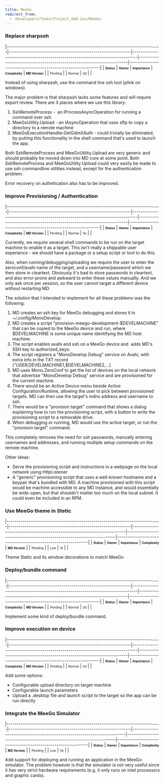 ```yaml
---
title: MeeGo
redirect_from:
  - /Developers/Tasks/Project_Add-ins/MeeGo/
---
```


### Replace sharpssh

<span> </span>

<span id="_task_a_MeeGo.ReplaceSharpSsh"></span><span> </span>

|------------------------------------------------------------------------------|--------------------------------------------------------------|--------------------------------------------------------------------------------|------------------------------------------------------------------------|---------------------------------------------------------------|
| **<span style="font-size: x-small;">Status</span>**                          | **<span style="font-size: x-small;">Owner</span>**           | **<span style="font-size: x-small;">Importance</span>**                        | **<span style="font-size: x-small;">Complexity</span>**                | **<span style="font-size: x-small;">MD Version</span>**       |
| <span class="task-status-Pending" style="font-size: x-small;">Pending</span> | <span class="task-owner" style="font-size: x-small;"></span> | <span class="task-importance-Normal" style="font-size: x-small;">Normal</span> | <span class="task-complexity-3d" style="font-size: x-small;">3d</span> | <span class="task-target" style="font-size: x-small;"></span> |

Instead of using sharpssh, use the command line ssh tool (plink on windows).

The major problem is that sharpssh lacks some features and will require export review. There are 3 places where we use this library:

1.  SshRemoteProcess -  an IProcessAsyncOperation for running a command over ssh.
2.  MeeGoUtility.Upload - an IAsyncOperation that uses sftp to copy a directory to a remote machine
3.  MeeGoExecutionHandler.GetGdmXAuth - could trivially be eliminated, by putting this functionality in the shell command that's used to launch the app.

Both SshRemoteProcess and MeeGoUtility.Upload are very generic and should probably be moved down into MD core at some point. Both SshRemoteProcess and MeeGoUtility.Upload could very easily be made to use ssh commandline utilities instead, except for the authentication problem.

Error recovery on authetication also has to be improved.

### Improve Provisioning / Authentication

<span> </span>

<span id="_task_a_MeeGo.ImproveProvisioning"></span><span> </span>

|------------------------------------------------------------------------------|--------------------------------------------------------------|--------------------------------------------------------------------------------|------------------------------------------------------------------------|---------------------------------------------------------------|
| **<span style="font-size: x-small;">Status</span>**                          | **<span style="font-size: x-small;">Owner</span>**           | **<span style="font-size: x-small;">Importance</span>**                        | **<span style="font-size: x-small;">Complexity</span>**                | **<span style="font-size: x-small;">MD Version</span>**       |
| <span class="task-status-Pending" style="font-size: x-small;">Pending</span> | <span class="task-owner" style="font-size: x-small;"></span> | <span class="task-importance-Normal" style="font-size: x-small;">Normal</span> | <span class="task-complexity-1w" style="font-size: x-small;">1w</span> | <span class="task-target" style="font-size: x-small;"></span> |

Currently, we require several shell commands to be run on the target machine to enable it as a target. This isn't really a shippable user experience - we should have a package or a setup script or tool to do this.

Also, when running/debugging/uploading we require the user to enter the zeroconf/avahi name of the target, and a username/password which we then store in cleartext. Obviously it's bad to store passwords in cleartext, and also error-prone and awkward to enter these values manually. And we only ask once per session, so the user cannot target a different device without restarting MD.

The solution that I intended to implement for all these problems was the following:

1.  MD creates an ssh key for MeeGo debugging and stores it in ~/.config/MonoDevelop.
2.  MD creates a script "provision-meego-development-$DEVELMACHINE" that can be copied to the MeeGo device and run, where $DEVELMACHINE is some unique name identifying the MD host machine.
3.  The script enables avahi and ssh on a MeeGo device and  adds MD's SSH key to authorized\_keys.
4.  The script registers a "MonoDevelop Debug" service on Avahi, with extra info in the TXT record    ("$USER;$DEVELMACHINE1,$DEVELMACHINE2,...)
5.  MD uses Mono.ZeroConf to get the list of devices on the local network that advertise "MonoDevelop Debug" service and are provisioned for the current machine.
6.  There would be an Active Device menu beside Active Configuration/Runtime, allowing the user to pick between provisioned targets. MD can then use the target's mdns address and username to ssh.
7.  There would be a "provision target" command that shows a dialog explaining how to run the provisioning script, with a button to write the provisioning script to a removable drive.
8.  When debugging or running, MD would use the active target, or run the "provision target" command.

This completely removes the need for ssh passwords, manually entering usernames and addresses, and running multiple setup commands on the remote machine.

Other ideas:

-   Serve the provisioning script and instructions in a webpage on the local network using HttpListener
-   A "generic" provisioning script that uses a well-known hostname and a keypair that's bundled with MD. A machine provisioned with this script would be machine accessible to any MD instance, and would essentially be wide-open, but that shouldn't matter too much on the local subnet. It could even be included in an RPM.

### Use MeeGo theme in Stetic

<span> </span>

<span id="_task_a_MeeGo.SteticTheme"></span><span> </span>

|------------------------------------------------------------------------------|--------------------------------------------------------------|--------------------------------------------------------------------------|------------------------------------------------------------------------|---------------------------------------------------------------|
| **<span style="font-size: x-small;">Status</span>**                          | **<span style="font-size: x-small;">Owner</span>**           | **<span style="font-size: x-small;">Importance</span>**                  | **<span style="font-size: x-small;">Complexity</span>**                | **<span style="font-size: x-small;">MD Version</span>**       |
| <span class="task-status-Pending" style="font-size: x-small;">Pending</span> | <span class="task-owner" style="font-size: x-small;"></span> | <span class="task-importance-Low" style="font-size: x-small;">Low</span> | <span class="task-complexity-1d" style="font-size: x-small;">1d</span> | <span class="task-target" style="font-size: x-small;"></span> |

Theme Stetic and its window decorations to match MeeGo

### Deploy/bundle command

<span> </span>

<span id="_task_a_MeeGo.DeployBundle"></span><span> </span>

|------------------------------------------------------------------------------|--------------------------------------------------------------|--------------------------------------------------------------------------------|------------------------------------------------------------------------|---------------------------------------------------------------|
| **<span style="font-size: x-small;">Status</span>**                          | **<span style="font-size: x-small;">Owner</span>**           | **<span style="font-size: x-small;">Importance</span>**                        | **<span style="font-size: x-small;">Complexity</span>**                | **<span style="font-size: x-small;">MD Version</span>**       |
| <span class="task-status-Pending" style="font-size: x-small;">Pending</span> | <span class="task-owner" style="font-size: x-small;"></span> | <span class="task-importance-Normal" style="font-size: x-small;">Normal</span> | <span class="task-complexity-3d" style="font-size: x-small;">3d</span> | <span class="task-target" style="font-size: x-small;"></span> |

Implement some kind of deploy/bundle command.

### Improve execution on device

<span> </span>

<span id="_task_a_MeeGo.ExecutionImprovements"></span><span> </span>

|------------------------------------------------------------------------------|--------------------------------------------------------------|--------------------------------------------------------------------------------|------------------------------------------------------------------------|---------------------------------------------------------------|
| **<span style="font-size: x-small;">Status</span>**                          | **<span style="font-size: x-small;">Owner</span>**           | **<span style="font-size: x-small;">Importance</span>**                        | **<span style="font-size: x-small;">Complexity</span>**                | **<span style="font-size: x-small;">MD Version</span>**       |
| <span class="task-status-Pending" style="font-size: x-small;">Pending</span> | <span class="task-owner" style="font-size: x-small;"></span> | <span class="task-importance-Normal" style="font-size: x-small;">Normal</span> | <span class="task-complexity-2d" style="font-size: x-small;">2d</span> | <span class="task-target" style="font-size: x-small;"></span> |

Add some options:

-   Configurable upload directory on target machine
-   Configurable launch parameters
-   Upload a .desktop file and launch script to the target so the app can be run directly

### Integrate the MeeGo Simulator

<span> </span>

<span id="_task_a_MeeGo.Simulator"></span><span> </span>

|------------------------------------------------------------------------------|--------------------------------------------------------------|--------------------------------------------------------------------------|------------------------------------------------------------------------|---------------------------------------------------------------|
| **<span style="font-size: x-small;">Status</span>**                          | **<span style="font-size: x-small;">Owner</span>**           | **<span style="font-size: x-small;">Importance</span>**                  | **<span style="font-size: x-small;">Complexity</span>**                | **<span style="font-size: x-small;">MD Version</span>**       |
| <span class="task-status-Pending" style="font-size: x-small;">Pending</span> | <span class="task-owner" style="font-size: x-small;"></span> | <span class="task-importance-Low" style="font-size: x-small;">Low</span> | <span class="task-complexity-1w" style="font-size: x-small;">1w</span> | <span class="task-target" style="font-size: x-small;"></span> |

Add support for deploying and running an application in the MeeGo simulator. The problem however is that the simulator is not very useful since it has very strict hardware requirements (e.g. it only runs on intel processors and graphic cards).



